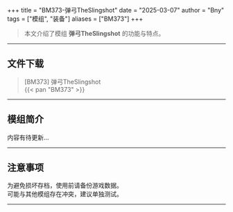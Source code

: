 +++
title = "BM373-弹弓TheSlingshot"
date = "2025-03-07"
author = "Bny"
tags = ["模组", "装备"]
aliases = ["BM373"]
+++

> 本文介绍了模组 **弹弓TheSlingshot** 的功能与特点。

---

## 文件下载

> [BM373] 弹弓TheSlingshot  
{{< pan "BM373" >}}  

---

## 模组简介

>  
内容有待更新...  

---

## 注意事项

>  
为避免损坏存档，使用前请备份游戏数据。  
可能与其他模组存在冲突，建议单独测试。  

---

